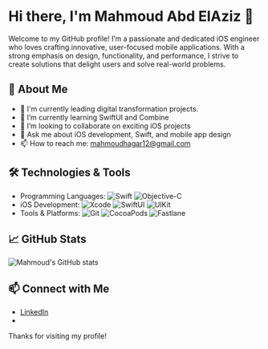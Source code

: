 # Hi there, I'm Mahmoud Abd ElAziz 👋

Welcome to my GitHub profile! I’m a passionate and dedicated iOS engineer who loves crafting innovative, user-focused mobile applications. With a strong emphasis on design, functionality, and performance, I strive to create solutions that delight users and solve real-world problems.

## 🚀 About Me

- 🔭 I'm currently leading digital transformation projects.
- 🌱 I’m currently learning SwiftUI and Combine
- 👯 I’m looking to collaborate on exciting iOS projects
- 💬 Ask me about iOS development, Swift, and mobile app design
- 📫 How to reach me: mahmoudhagar12@gmail.com

## 🛠️ Technologies & Tools

- Programming Languages: ![Swift](https://img.shields.io/badge/-Swift-FA7343?style=flat&logo=swift&logoColor=white) ![Objective-C](https://img.shields.io/badge/-Objective--C-438EFF?style=flat&logo=apple&logoColor=white)
- iOS Development: ![Xcode](https://img.shields.io/badge/-Xcode-1575F9?style=flat&logo=xcode&logoColor=white) ![SwiftUI](https://img.shields.io/badge/-SwiftUI-1575F9?style=flat&logo=swift&logoColor=white) ![UIKit](https://img.shields.io/badge/-UIKit-1575F9?style=flat&logo=apple&logoColor=white)
- Tools & Platforms: ![Git](https://img.shields.io/badge/-Git-F05032?style=flat&logo=git&logoColor=white) ![CocoaPods](https://img.shields.io/badge/-CocoaPods-EE3322?style=flat&logo=cocoapods&logoColor=white) ![Fastlane](https://img.shields.io/badge/-Fastlane-00F200?style=flat&logo=fastlane&logoColor=white)

## 📈 GitHub Stats

![Mahmoud's GitHub stats](https://github-readme-stats.vercel.app/api?username=mahmoud-hajar&show_icons=true&theme=radical)

## 📫 Connect with Me

- [LinkedIn](https://www.linkedin.com/in/mahmoud-abd-elaziz-707a1316a/)
- 

Thanks for visiting my profile!
